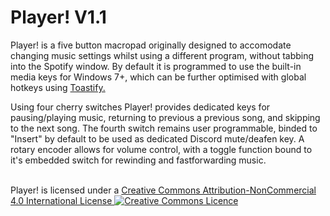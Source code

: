 # Player! V1.1

Player! is a five button macropad originally designed to accomodate changing music settings whilst using a different program, without tabbing into the Spotify window. By default it is programmed to use the built-in media keys for Windows 7+, which can be further optimised with global hotkeys using [Toastify.](https://github.com/aleab/toastify)

Using four cherry switches Player! provides dedicated keys for pausing/playing music, returning to previous a previous song, and skipping to the next song. The fourth switch remains user programmable, binded to "Insert" by default to be used as dedicated Discord mute/deafen key. A rotary encoder allows for volume control, with a toggle function bound to it's embedded switch for rewinding and fastforwarding music. 

<br />Player! is licensed under a <a rel="license" href="http://creativecommons.org/licenses/by-nc/4.0/">Creative Commons Attribution-NonCommercial 4.0 International License </a><a rel="license" href="http://creativecommons.org/licenses/by-nc/4.0/"><img alt="Creative Commons Licence" style="border-width:0" src="https://i.creativecommons.org/l/by-nc/4.0/88x31.png" /></a>

